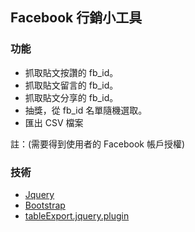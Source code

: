 ## Facebook 行銷小工具

### 功能
+ 抓取貼文按讚的 fb_id。
+ 抓取貼文留言的 fb_id。
+ 抓取貼文分享的 fb_id。
+ 抽獎，從 fb_id 名單隨機選取。
+ 匯出 CSV 檔案

註：(需要得到使用者的 Facebook 帳戶授權)

### 技術
+ [Jquery](https://github.com/jquery/jquery)
+ [Bootstrap](https://github.com/twbs/bootstrap)
+ [tableExport.jquery.plugin](https://github.com/kayalshri/tableExport.jquery.plugin)
